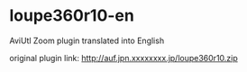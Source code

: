 # loupe360r10-en
AviUtl Zoom plugin translated into English

original plugin link: http://auf.jpn.xxxxxxxx.jp/loupe360r10.zip
